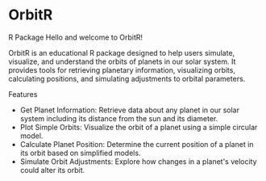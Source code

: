 # OrbitR
R Package
Hello and welcome to OrbitR!

OrbitR is an educational R package designed to help users simulate, visualize, and understand the orbits of planets in our solar system. It provides tools for retrieving planetary information, visualizing orbits, calculating positions, and simulating adjustments to orbital parameters.


Features

- Get Planet Information: Retrieve data about any planet in our solar system including its distance from the sun and its diameter.
- Plot Simple Orbits: Visualize the orbit of a planet using a simple circular model.
- Calculate Planet Position: Determine the current position of a planet in its orbit based on simplified models.
- Simulate Orbit Adjustments: Explore how changes in a planet's velocity could alter its orbit.

